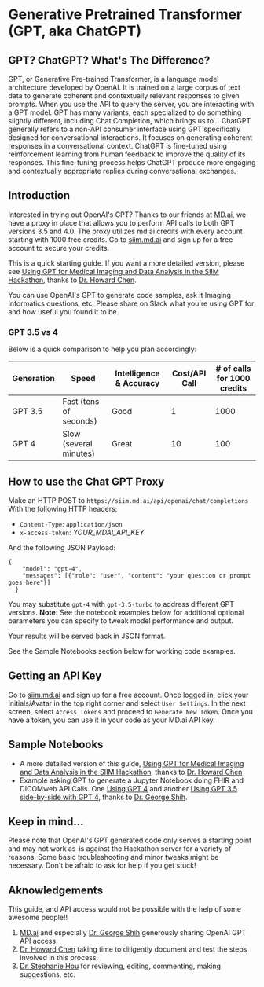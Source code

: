 # Generative Pretrained Transformer (GPT, aka ChatGPT)

## GPT? ChatGPT? What's The Difference?
GPT, or Generative Pre-trained Transformer, is a language model architecture developed by OpenAI. It is trained on a large corpus of text data to generate coherent and contextually relevant responses to given prompts. When you use the API to query the server, you are interacting with a GPT model.  GPT has many variants, each specialized to do something slightly different, including Chat Completion, which brings us to... ChatGPT generally refers to a non-API consumer interface using GPT specifically designed for conversational interactions. It focuses on generating coherent responses in a conversational context. ChatGPT is fine-tuned using reinforcement learning from human feedback to improve the quality of its responses. This fine-tuning process helps ChatGPT produce more engaging and contextually appropriate replies during conversational exchanges.

## Introduction
Interested in trying out OpenAI's GPT? Thanks to our friends at [MD.ai](https://md.ai/), we have a proxy in place that allows you to perform API calls to both GPT versions 3.5 and 4.0. The proxy utilizes md.ai credits with every account starting with 1000 free credits. Go to [siim.md.ai](https://siim.md.ai/) and sign up for a free account to secure your credits.

This is a quick starting guide. If you want a more detailed version, please see [Using GPT for Medical Imaging and Data Analysis in the SIIM Hackathon](https://colab.research.google.com/drive/1V_UthmhzQMR4GCQRuNUQGgHVp93iGCCw?usp=sharing), thanks to [Dr. Howard Chen](https://www.linkedin.com/in/howard-po-hao-chen-a04b082a/).

You can use OpenAI's GPT to generate code samples, ask it Imaging Informatics questions, etc. Please share on Slack what you're using GPT for and how useful you found it to be.

### GPT 3.5 vs 4
Below is a quick comparison to help you plan accordingly:

| Generation  | Speed                  | Intelligence & Accuracy | Cost/API Call | # of calls for 1000 credits |
|-------------|------------------------|-----------------------|---------------|----------------------------------------------|
| GPT 3.5 | Fast (tens of seconds) | Good                  | 1             | 1000                                         |
| GPT 4   | Slow (several minutes) | Great                 | 10            | 100                                           |

## How to use the Chat GPT Proxy
Make an HTTP POST to `https://siim.md.ai/api/openai/chat/completions`
With the following HTTP headers:

* `Content-Type`: `application/json`
* `x-access-token`: *YOUR_MDAI_API_KEY*

And the following JSON Payload:
```
{
    "model": "gpt-4",
    "messages": [{"role": "user", "content": "your question or prompt goes here"}]
  }
```
You may substitute `gpt-4` with `gpt-3.5-turbo` to address different GPT versions. **Note:** See the notebook examples below for additional optional parameters you can specify to tweak model performance and output.

Your results will be served back in JSON format.

See the Sample Notebooks section below for working code examples.

## Getting an API Key
Go to [siim.md.ai](https://siim.md.ai/) and sign up for a free account. Once logged in, click your Initials/Avatar in the top right corner and select `User Settings`. In the next screen, select `Access Tokens` and proceed to `Generate New Token`. Once you have a token, you can use it in your code as your MD.ai API key.

## Sample Notebooks
* A more detailed version of this guide, [Using GPT for Medical Imaging and Data Analysis in the SIIM Hackathon](https://colab.research.google.com/gist/georgezero/2e52ca00dcfade8ec4dad553657074a7/using-gpt-for-medical-imaging-and-data-analysis-in-the-siim-hackathon-rev-20230606.ipynb), thanks to [Dr. Howard Chen](https://www.linkedin.com/in/howard-po-hao-chen-a04b082a/)
* Example asking GPT to generate a Jupyter Notebook doing FHIR and DICOMweb API Calls. One [Using GPT 4](https://colab.research.google.com/gist/georgezero/98069d9133b2d45b90d03dd53bc488dc/mdai-gpt-4-api-siim-hackathon-2023-example-rev-20230606.ipynb) and another [Using GPT 3.5 side-by-side with GPT 4](https://colab.research.google.com/gist/georgezero/f9d87413469663b37a5801968d027596/mdai-gpt4-and-gpt35-api-siim-hackathon-2023-example-ipynb-rev-20230606.ipynb), thanks to [Dr. George Shih](https://www.linkedin.com/in/georgenyc/).

## Keep in mind...

Please note that OpenAI's GPT generated code only serves a starting point and may not work as-is against the Hackathon server for a variety of reasons. Some basic troubleshooting and minor tweaks might be necessary. Don't be afraid to ask for help if you get stuck!


## Aknowledgements
This guide, and API access would not be possible with the help of some awesome people!!

1. [MD.ai](https://md.ai) and especially [Dr. George Shih](https://www.linkedin.com/in/georgenyc/) generously sharing OpenAI GPT API access.
2. [Dr. Howard Chen](https://www.linkedin.com/in/howard-po-hao-chen-a04b082a/) taking time to diligently document and test the steps involved in this process.
3. [Dr. Stephanie Hou](https://www.linkedin.com/in/stephanie-hou-5269201a9/) for reviewing, editing, commenting, making suggestions, etc.





